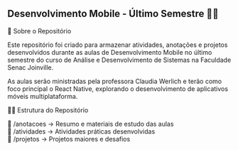 ## Desenvolvimento Mobile - Último Semestre 📱🚀

📌 Sobre o Repositório

Este repositório foi criado para armazenar atividades, anotações e projetos desenvolvidos durante as aulas de Desenvolvimento Mobile no último semestre do curso de Análise e Desenvolvimento de Sistemas na Faculdade Senac Joinville.

As aulas serão ministradas pela professora Claudia Werlich e terão como foco principal o React Native, explorando o desenvolvimento de aplicativos móveis multiplataforma.

📂📖 Estrutura do Repositório

📁 /anotacoes → Resumo e materiais de estudo das aulas 
<br>
📁 /atividades → Atividades práticas desenvolvidas 
<br>
📁 /projetos → Projetos maiores e desafios 



